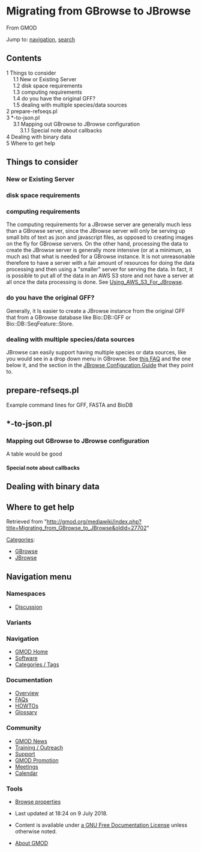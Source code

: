 <div id="mw-page-base" class="noprint">

</div>

<div id="mw-head-base" class="noprint">

</div>

<div id="content" class="mw-body" role="main">

<span id="top"></span>

<div id="mw-js-message" style="display:none;">

</div>



# <span dir="auto">Migrating from GBrowse to JBrowse</span>

<div id="bodyContent">

<div id="siteSub">

From GMOD

</div>

<div id="contentSub">

</div>

<div id="jump-to-nav" class="mw-jump">

Jump to: [navigation](#mw-navigation), [search](#p-search)

</div>

<div id="mw-content-text" class="mw-content-ltr" lang="en" dir="ltr">

<div id="toc" class="toc">

<div id="toctitle">

## Contents

</div>

- [<span class="tocnumber">1</span> <span class="toctext">Things to
  consider</span>](#Things_to_consider)
  - [<span class="tocnumber">1.1</span> <span class="toctext">New or
    Existing Server</span>](#New_or_Existing_Server)
  - [<span class="tocnumber">1.2</span> <span class="toctext">disk space
    requirements</span>](#disk_space_requirements)
  - [<span class="tocnumber">1.3</span> <span class="toctext">computing
    requirements</span>](#computing_requirements)
  - [<span class="tocnumber">1.4</span> <span class="toctext">do you
    have the original GFF?</span>](#do_you_have_the_original_GFF.3F)
  - [<span class="tocnumber">1.5</span> <span class="toctext">dealing
    with multiple species/data
    sources</span>](#dealing_with_multiple_species.2Fdata_sources)
- [<span class="tocnumber">2</span>
  <span class="toctext">prepare-refseqs.pl</span>](#prepare-refseqs.pl)
- [<span class="tocnumber">3</span>
  <span class="toctext">\*-to-json.pl</span>](#.2A-to-json.pl)
  - [<span class="tocnumber">3.1</span> <span class="toctext">Mapping
    out GBrowse to JBrowse
    configuration</span>](#Mapping_out_GBrowse_to_JBrowse_configuration)
    - [<span class="tocnumber">3.1.1</span>
      <span class="toctext">Special note about
      callbacks</span>](#Special_note_about_callbacks)
- [<span class="tocnumber">4</span> <span class="toctext">Dealing with
  binary data</span>](#Dealing_with_binary_data)
- [<span class="tocnumber">5</span> <span class="toctext">Where to get
  help</span>](#Where_to_get_help)

</div>

## <span id="Things_to_consider" class="mw-headline">Things to consider</span>

### <span id="New_or_Existing_Server" class="mw-headline">New or Existing Server</span>

### <span id="disk_space_requirements" class="mw-headline">disk space requirements</span>

### <span id="computing_requirements" class="mw-headline">computing requirements</span>

The computing requirements for a JBrowse server are generally much less
than a GBrowse server, since the JBrowse server will only be serving up
small bits of text as json and javascript files, as opposed to creating
images on the fly for GBrowse servers. On the other hand, processing the
data to create the JBrowse server is generally more intensive (or at a
minimum, as much as) that what is needed for a GBrowse instance. It is
not unreasonable therefore to have a server with a fair amount of
resources for doing the data processing and then using a "smaller"
server for serving the data. In fact, it is possible to put all of the
data in an AWS S3 store and not have a server at all once the data
processing is done. See
[Using_AWS_S3_For_JBrowse](Using_AWS_S3_For_JBrowse "Using AWS S3 For JBrowse").

### <span id="do_you_have_the_original_GFF.3F" class="mw-headline">do you have the original GFF?</span>

Generally, it Is easier to create a JBrowse instance from the original
GFF that from a GBrowse database like Bio::DB::GFF or
Bio::DB::SeqFeature::Store.

### <span id="dealing_with_multiple_species.2Fdata_sources" class="mw-headline">dealing with multiple species/data sources</span>

JBrowse can easily support having multiple species or data sources, like
you would see in a drop down menu in GBrowse. See [this
FAQ](JBrowse_FAQ#How_do_I_set_up_multiple_genomes_in_a_single_jbrowse_instance.3F "JBrowse FAQ")
and the one below it, and the section in the [JBrowse Configuration
Guide](JBrowse_Configuration_Guide "JBrowse Configuration Guide") that
they point to.

## <span id="prepare-refseqs.pl" class="mw-headline">prepare-refseqs.pl</span>

Example command lines for GFF, FASTA and BioDB

## <span id=".2A-to-json.pl" class="mw-headline">\*-to-json.pl</span>

### <span id="Mapping_out_GBrowse_to_JBrowse_configuration" class="mw-headline">Mapping out GBrowse to JBrowse configuration</span>

A table would be good

#### <span id="Special_note_about_callbacks" class="mw-headline">Special note about callbacks</span>

## <span id="Dealing_with_binary_data" class="mw-headline">Dealing with binary data</span>

## <span id="Where_to_get_help" class="mw-headline">Where to get help</span>

</div>

<div class="printfooter">

Retrieved from
"<http://gmod.org/mediawiki/index.php?title=Migrating_from_GBrowse_to_JBrowse&oldid=27702>"

</div>

<div id="catlinks" class="catlinks">

<div id="mw-normal-catlinks" class="mw-normal-catlinks">

[Categories](Special:Categories "Special:Categories"):

- [GBrowse](Category%3AGBrowse "Category%3AGBrowse")
- [JBrowse](Category%3AJBrowse "Category%3AJBrowse")

</div>

</div>

<div class="visualClear">

</div>

</div>

</div>

<div id="mw-navigation">

## Navigation menu

<div id="mw-head">



<div id="left-navigation">

<div id="p-namespaces" class="vectorTabs" role="navigation"
aria-labelledby="p-namespaces-label">

### Namespaces


- <span id="ca-talk"><a
  href="http://gmod.org/mediawiki/index.php?title=Talk:Migrating_from_GBrowse_to_JBrowse&amp;action=edit&amp;redlink=1"
  accesskey="t"
  title="Discussion about the content page [t]">Discussion</a></span>

</div>

<div id="p-variants" class="vectorMenu emptyPortlet" role="navigation"
aria-labelledby="p-variants-label">

### 

### Variants[](#)

<div class="menu">

</div>

</div>

</div>





</div>

</div>

</div>

<div id="mw-panel">

<div id="p-logo" role="banner">

<a href="Main_Page"
style="background-image: url(../images/GMOD-cogs.png);"
title="Visit the main page"></a>

</div>

<div id="p-Navigation" class="portal" role="navigation"
aria-labelledby="p-Navigation-label">

### Navigation

<div class="body">

- <span id="n-GMOD-Home">[GMOD Home](Main_Page)</span>
- <span id="n-Software">[Software](GMOD_Components)</span>
- <span id="n-Categories-.2F-Tags">[Categories /
  Tags](Categories)</span>

</div>

</div>

<div id="p-Documentation" class="portal" role="navigation"
aria-labelledby="p-Documentation-label">

### Documentation

<div class="body">

- <span id="n-Overview">[Overview](Overview)</span>
- <span id="n-FAQs">[FAQs](Category%3AFAQ)</span>
- <span id="n-HOWTOs">[HOWTOs](Category%3AHOWTO)</span>
- <span id="n-Glossary">[Glossary](Glossary)</span>

</div>

</div>

<div id="p-Community" class="portal" role="navigation"
aria-labelledby="p-Community-label">

### Community

<div class="body">

- <span id="n-GMOD-News">[GMOD News](GMOD_News)</span>
- <span id="n-Training-.2F-Outreach">[Training /
  Outreach](Training_and_Outreach)</span>
- <span id="n-Support">[Support](Support)</span>
- <span id="n-GMOD-Promotion">[GMOD Promotion](GMOD_Promotion)</span>
- <span id="n-Meetings">[Meetings](Meetings)</span>
- <span id="n-Calendar">[Calendar](Calendar)</span>

</div>

</div>

<div id="p-tb" class="portal" role="navigation"
aria-labelledby="p-tb-label">

### Tools

<div class="body">


- <span id="t-smwbrowselink"><a href="Special%3ABrowse/Migrating_from_GBrowse_to_JBrowse"
  rel="smw-browse">Browse properties</a></span>


</div>

</div>

</div>

</div>

<div id="footer" role="contentinfo">

- <span id="footer-info-lastmod">Last updated at 18:24 on 9 July
  2018.</span>
<!-- - <span id="footer-info-viewcount">9,142 page views.</span> -->
- <span id="footer-info-copyright">Content is available under
  <a href="http://www.gnu.org/licenses/fdl-1.3.html" class="external"
  rel="nofollow">a GNU Free Documentation License</a> unless otherwise
  noted.</span>

<!-- -->

- <span id="footer-places-about">[About
  GMOD](GMOD:About "GMOD:About")</span>

<!-- -->






</div>
